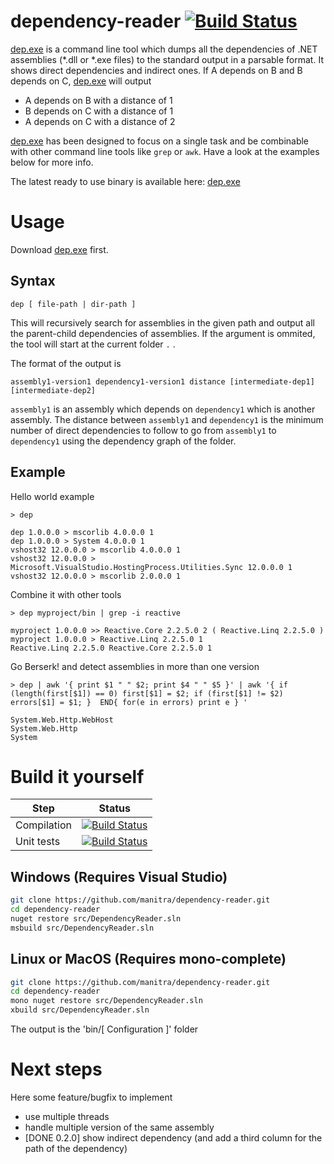 # dependency-reader [![Build Status](http://build.manitra.net/job/dependency-reader/badge/icon)](http://build.manitra.net/job/dependency-reader/)
[dep.exe](http://build.manitra.net/job/dependency-reader/lastSuccessfulBuild/artifact/bin/Release/dep.exe) is a command line tool which dumps all the dependencies of .NET assemblies (*.dll or *.exe files) to the standard output in a parsable format.
It shows direct dependencies and indirect ones.
If A depends on B and B depends on C, [dep.exe](http://build.manitra.net/job/dependency-reader/lastSuccessfulBuild/artifact/bin/Release/dep.exe) will output

- A depends on B with a distance of 1
- B depends on C with a distance of 1
- A depends on C with a distance of 2

[dep.exe](http://build.manitra.net/job/dependency-reader/lastSuccessfulBuild/artifact/bin/Release/dep.exe) has been designed to focus on a single task and be combinable with other command line tools like `grep` or `awk`.
Have a look at the examples below for more info.


The latest ready to use binary is available here: [dep.exe](http://build.manitra.net/job/dependency-reader/lastSuccessfulBuild/artifact/bin/Release/dep.exe)

# Usage

Download [dep.exe](http://build.manitra.net/job/dependency-reader/lastSuccessfulBuild/artifact/bin/Release/dep.exe) first.


## Syntax

```
dep [ file-path | dir-path ]
```

This will recursively search for assemblies in the given path and output all the parent-child dependencies of assemblies.
If the argument is ommited, the tool will start at the current folder `.` .

The format of the output is
```
assembly1-version1 dependency1-version1 distance [intermediate-dep1] [intermediate-dep2]
```
`assembly1` is an assembly which depends on `dependency1` which is another assembly.
The distance between `assembly1` and `dependency1` is the minimum number of direct dependencies to follow to go from `assembly1` to `dependency1` using the dependency graph of the folder.


## Example

Hello world example
```
> dep

dep 1.0.0.0 > mscorlib 4.0.0.0 1
dep 1.0.0.0 > System 4.0.0.0 1
vshost32 12.0.0.0 > mscorlib 4.0.0.0 1
vshost32 12.0.0.0 > Microsoft.VisualStudio.HostingProcess.Utilities.Sync 12.0.0.0 1
vshost32 12.0.0.0 > mscorlib 2.0.0.0 1
```

Combine it with other tools
```
> dep myproject/bin | grep -i reactive

myproject 1.0.0.0 >> Reactive.Core 2.2.5.0 2 ( Reactive.Linq 2.2.5.0 )
myproject 1.0.0.0 > Reactive.Linq 2.2.5.0 1
Reactive.Linq 2.2.5.0 Reactive.Core 2.2.5.0 1
```

Go Berserk! and detect assemblies in more than one version
```
> dep | awk '{ print $1 " " $2; print $4 " " $5 }' | awk '{ if (length(first[$1]) == 0) first[$1] = $2; if (first[$1] != $2) errors[$1] = $1; }  END{ for(e in errors) print e } '

System.Web.Http.WebHost    
System.Web.Http            
System                     
```

# Build it yourself

| Step    | Status |
|----------|----------|
| Compilation  |  [![Build Status](http://build.manitra.net/job/dependency-reader/badge/icon)](http://build.manitra.net/job/dependency-reader/)|
| Unit tests | [![Build Status](http://build.manitra.net/job/dependency-reader-tests/badge/icon)](http://build.manitra.net/job/dependency-reader-tests/)|

## Windows (Requires Visual Studio)

```bash
git clone https://github.com/manitra/dependency-reader.git
cd dependency-reader
nuget restore src/DependencyReader.sln
msbuild src/DependencyReader.sln
```

## Linux or MacOS (Requires mono-complete)

```bash
git clone https://github.com/manitra/dependency-reader.git
cd dependency-reader
mono nuget restore src/DependencyReader.sln
xbuild src/DependencyReader.sln
```

The output is the 'bin/[ Configuration ]' folder

# Next steps

Here some feature/bugfix to implement

- use multiple threads
- handle multiple version of the same assembly
- [DONE 0.2.0] show indirect dependency (and add a third column for the path of the dependency)
